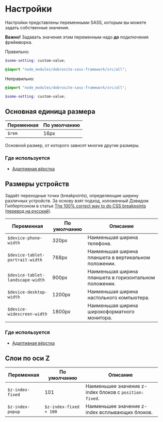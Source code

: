 # Настройки

Настройки представлены переменными SASS, которым вы можете задать собственные значения.

**Важно!** Задавать значения этим переменным надо **до** подключения фреймворка.

Правильно:

```scss
$some-setting: custom-value;

@import "node_modules/dobrosite-sass-framework/src/all";
```

Неправильно:

```scss
@import "node_modules/dobrosite-sass-framework/src/all";

$some-setting: custom-value;
```

## Основная единица размера

Переменная | По умолчанию
-----------|--------------
`$rem`     | 16px

Основной размер, от которого зависят многие другие размеры.

### Где используется

- [Адаптивная вёрстка](adaptive.ru.md)


## Размеры устройств

Задаёт переходные точки (breakpoints), определяющие ширину различных устройств. За основу взят
подход, изложенный Дэвидом Гилбертсоном в статье
[The 100% correct way to do CSS breakpoints](https://medium.com/p/88d6a5ba1862)
([перевод на русский](http://css-live.ru/articles-css/pravilnye-kontrolnye-tochki-v-css.html)).

Переменная                       | По умолчанию | Описание
---------------------------------|--------------|---------------------------------------------------
`$device-phone-width`            | 320px        | Наименьшая ширина телефона.
`$device-tablet-portrait-width`  | 768px        | Наименьшая ширина планшета в вертикальном положении.
`$device-tablet-landscape-width` | 900px        | Наименьшая ширина планшета в горизонтальном положении.
`$device-desktop-width`          | 1200px       | Наименьшая ширина настольного компьютера.
`$device-widescreen-width`       | 1800px       | Наименьшая ширина широкоформатного монитора.

### Где используется

- [Адаптивная вёрстка](adaptive.ru.md)

## Слои по оси Z

Переменная        | По умолчанию           | Описание
------------------|------------------------|---------------------------------------------------
`$z-index-fixed`  | 101                    | Наименьшее значение z-index блоков с `position: fixed`.
`$z-index-popup`  | `$z-index-fixed + 100` | Наименьшее значение z-index всплывающих блоков.

